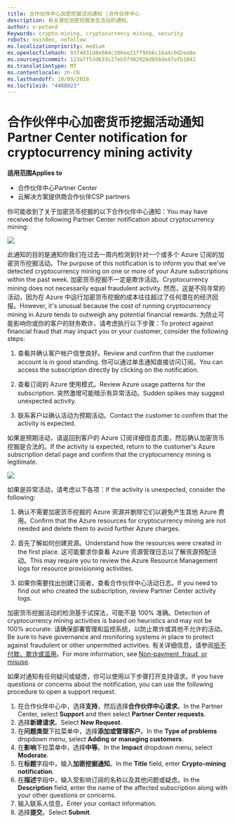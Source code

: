```yaml
---
title: 合作伙伴中心加密挖掘活动通知 |合作伙伴中心
description: 有关潜在加密挖掘发生活动的通知。
author: v-petand
Keywords: crypto-mining, cryptocurrency mining, security
robots: noindex, nofollow
ms.localizationpriority: medium
ms.openlocfilehash: 93f4031d8e084c206ee21ff96b6c16a4c0d2ea0e
ms.sourcegitcommit: 123a7f53d633c27eb5f982926d856de47afb1042
ms.translationtype: MT
ms.contentlocale: zh-CN
ms.lasthandoff: 10/09/2018
ms.locfileid: "4488923"
---
```

# <a name="partner-center-notification-for-cryptocurrency-mining-activity"></a><span data-ttu-id="a1fde-103">合作伙伴中心加密货币挖掘活动通知</span><span class="sxs-lookup"><span data-stu-id="a1fde-103">Partner Center notification for cryptocurrency mining activity</span></span>

**<span data-ttu-id="a1fde-104">适用范围</span><span class="sxs-lookup"><span data-stu-id="a1fde-104">Applies to</span></span>**

-  <span data-ttu-id="a1fde-105">合作伙伴中心</span><span class="sxs-lookup"><span data-stu-id="a1fde-105">Partner Center</span></span>
-  <span data-ttu-id="a1fde-106">云解决方案提供商合作伙伴</span><span class="sxs-lookup"><span data-stu-id="a1fde-106">CSP partners</span></span>

<span data-ttu-id="a1fde-107">你可能收到了关于加密货币挖掘的以下合作伙伴中心通知：</span><span class="sxs-lookup"><span data-stu-id="a1fde-107">You may have received the following Partner Center notification about cryptocurrency mining:</span></span>
 
![](images/crypto1.png)

<span data-ttu-id="a1fde-108">此通知的目的是通知你我们在过去一周内检测到针对一个或多个 Azure 订阅的加密货币挖掘活动。</span><span class="sxs-lookup"><span data-stu-id="a1fde-108">The purpose of this notification is to inform you that we've detected cryptocurrency mining on one or more of your Azure subscriptions within the past week.</span></span> <span data-ttu-id="a1fde-109">加密货币挖掘不一定是欺诈活动。</span><span class="sxs-lookup"><span data-stu-id="a1fde-109">Cryptocurrency mining does not necessarily equal fraudulent activity.</span></span> <span data-ttu-id="a1fde-110">然而，这是不同寻常的活动，因为在 Azure 中运行加密货币挖掘的成本往往超过了任何潜在的经济回报。</span><span class="sxs-lookup"><span data-stu-id="a1fde-110">However, it's unusual because the cost of running cryptocurrency mining in Azure tends to outweigh any potential financial rewards.</span></span> <span data-ttu-id="a1fde-111">为防止可能影响你或你的客户的财务欺诈，请考虑执行以下步骤：</span><span class="sxs-lookup"><span data-stu-id="a1fde-111">To protect against financial fraud that may impact you or your customer, consider the following steps:</span></span>

1.  <span data-ttu-id="a1fde-112">查看并确认客户帐户信誉良好。</span><span class="sxs-lookup"><span data-stu-id="a1fde-112">Review and confirm that the customer account is in good standing.</span></span> <span data-ttu-id="a1fde-113">你可以通过单击通知直接访问订阅。</span><span class="sxs-lookup"><span data-stu-id="a1fde-113">You can access the subscription directly by clicking on the notification.</span></span>

2.  <span data-ttu-id="a1fde-114">查看订阅的 Azure 使用模式。</span><span class="sxs-lookup"><span data-stu-id="a1fde-114">Review Azure usage patterns for the subscription.</span></span> <span data-ttu-id="a1fde-115">突然激增可能暗示有异常活动。</span><span class="sxs-lookup"><span data-stu-id="a1fde-115">Sudden spikes may suggest unexpected activity.</span></span>

3.  <span data-ttu-id="a1fde-116">联系客户以确认活动为预期活动。</span><span class="sxs-lookup"><span data-stu-id="a1fde-116">Contact the customer to confirm that the activity is expected.</span></span>

<span data-ttu-id="a1fde-117">如果是预期活动，请返回到客户的 Azure 订阅详细信息页面，然后确认加密货币挖掘是合法的。</span><span class="sxs-lookup"><span data-stu-id="a1fde-117">If the activity is expected, return to the customer's Azure subscription detail page and confirm that the cryptocurrency mining is legitimate.</span></span> 


![](images/crypto2.png)

<span data-ttu-id="a1fde-118">如果是异常活动，请考虑以下各项：</span><span class="sxs-lookup"><span data-stu-id="a1fde-118">If the activity is unexpected, consider the following:</span></span>

1.  <span data-ttu-id="a1fde-119">确认不需要加密货币挖掘的 Azure 资源并删除它们以避免产生其他 Azure 费用。</span><span class="sxs-lookup"><span data-stu-id="a1fde-119">Confirm that the Azure resources for cryptocurrency mining are not needed and delete them to avoid further Azure charges.</span></span>

2.  <span data-ttu-id="a1fde-120">首先了解如何创建资源。</span><span class="sxs-lookup"><span data-stu-id="a1fde-120">Understand how the resources were created in the first place.</span></span> <span data-ttu-id="a1fde-121">这可能要求你查看 Azure 资源管理日志以了解资源预配活动。</span><span class="sxs-lookup"><span data-stu-id="a1fde-121">This may require you to review the Azure Resource Management logs for resource provisioning activities.</span></span>

3.  <span data-ttu-id="a1fde-122">如果你需要找出创建订阅者，查看合作伙伴中心活动日志。</span><span class="sxs-lookup"><span data-stu-id="a1fde-122">If you need to find out who created the subscription, review Partner Center activity logs.</span></span>

<span data-ttu-id="a1fde-123">加密货币挖掘活动的检测基于试探法，可能不是 100% 准确。</span><span class="sxs-lookup"><span data-stu-id="a1fde-123">Detection of cryptocurrency mining activities is based on heuristics and may not be 100% accurate.</span></span> <span data-ttu-id="a1fde-124">请确保部署管理和监控系统，以防止欺诈或其他不允许的活动。</span><span class="sxs-lookup"><span data-stu-id="a1fde-124">Be sure to have governance and monitoring systems in place to protect against fraudulent or other unpermitted activities.</span></span> <span data-ttu-id="a1fde-125">有关详细信息，请参阅[拒不付款、欺诈或滥用](https://docs.microsoft.com/partner-center/non-payment--fraud--or-misuse)。</span><span class="sxs-lookup"><span data-stu-id="a1fde-125">For more information, see [Non-payment, fraud, or misuse](https://docs.microsoft.com/partner-center/non-payment--fraud--or-misuse).</span></span>

<span data-ttu-id="a1fde-126">如果对通知有任何疑问或疑虑，你可以使用以下步骤打开支持请求。</span><span class="sxs-lookup"><span data-stu-id="a1fde-126">If you have questions or concerns about the notification, you can use the following procedure to open a support request.</span></span>

1.  <span data-ttu-id="a1fde-127">在合作伙伴中心中，选择**支持**，然后选择**合作伙伴中心请求**。</span><span class="sxs-lookup"><span data-stu-id="a1fde-127">In the Partner Center, select **Support** and then select **Partner Center requests**.</span></span>
3.  <span data-ttu-id="a1fde-128">选择**新建请求**。</span><span class="sxs-lookup"><span data-stu-id="a1fde-128">Select **New Request**.</span></span> 
4.  <span data-ttu-id="a1fde-129">在**问题类型**下拉菜单中，选择**添加或管理客户**。</span><span class="sxs-lookup"><span data-stu-id="a1fde-129">In the **Type of problems** dropdown menu, select **Adding or managing customers**.</span></span>
5.  <span data-ttu-id="a1fde-130">在**影响**下拉菜单中，选择**中等**。</span><span class="sxs-lookup"><span data-stu-id="a1fde-130">In the **Impact** dropdown menu, select **Moderate**.</span></span>
6.  <span data-ttu-id="a1fde-131">在**标题**字段中，输入**加密挖掘通知**。</span><span class="sxs-lookup"><span data-stu-id="a1fde-131">In the **Title** field, enter **Crypto-mining notification**.</span></span>
7.  <span data-ttu-id="a1fde-132">在**描述**字段中，输入受影响订阅的名称以及其他问题或疑虑。</span><span class="sxs-lookup"><span data-stu-id="a1fde-132">In the **Description** field, enter the name of the affected subscription along with your other questions or concerns.</span></span> 
8.  <span data-ttu-id="a1fde-133">输入联系人信息。</span><span class="sxs-lookup"><span data-stu-id="a1fde-133">Enter your contact information.</span></span>
9.  <span data-ttu-id="a1fde-134">选择**提交**。</span><span class="sxs-lookup"><span data-stu-id="a1fde-134">Select **Submit**.</span></span>




